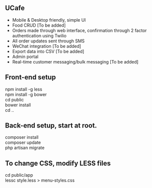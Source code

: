 ## UCafe
 - Mobile & Desktop friendly, simple UI
 - Food CRUD [To be added]
 - Orders made through web interface, confirmation through 2 factor authentication using Twilio
 - All order updates sent through SMS
 - WeChat integration [To be added]
 - Export data into CSV [To be added]
 - Admin portal  
 - Real-time customer messaging/bulk messaging [To be added]

## Front-end setup
npm install -g less  
npm install -g bower  
cd public  
bower install  
cd ..  
## Back-end setup, start at root.
composer install  
composer update  
php artisan migrate  

## To change CSS, modify LESS files
cd public/app  
lessc style.less > menu-styles.css

